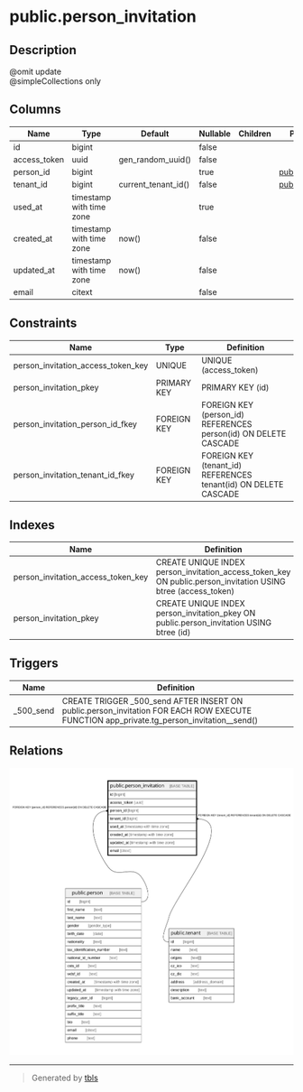 # public.person_invitation

## Description

@omit update  
@simpleCollections only

## Columns

| Name | Type | Default | Nullable | Children | Parents | Comment |
| ---- | ---- | ------- | -------- | -------- | ------- | ------- |
| id | bigint |  | false |  |  |  |
| access_token | uuid | gen_random_uuid() | false |  |  |  |
| person_id | bigint |  | true |  | [public.person](public.person.md) |  |
| tenant_id | bigint | current_tenant_id() | false |  | [public.tenant](public.tenant.md) |  |
| used_at | timestamp with time zone |  | true |  |  |  |
| created_at | timestamp with time zone | now() | false |  |  |  |
| updated_at | timestamp with time zone | now() | false |  |  |  |
| email | citext |  | false |  |  |  |

## Constraints

| Name | Type | Definition |
| ---- | ---- | ---------- |
| person_invitation_access_token_key | UNIQUE | UNIQUE (access_token) |
| person_invitation_pkey | PRIMARY KEY | PRIMARY KEY (id) |
| person_invitation_person_id_fkey | FOREIGN KEY | FOREIGN KEY (person_id) REFERENCES person(id) ON DELETE CASCADE |
| person_invitation_tenant_id_fkey | FOREIGN KEY | FOREIGN KEY (tenant_id) REFERENCES tenant(id) ON DELETE CASCADE |

## Indexes

| Name | Definition |
| ---- | ---------- |
| person_invitation_access_token_key | CREATE UNIQUE INDEX person_invitation_access_token_key ON public.person_invitation USING btree (access_token) |
| person_invitation_pkey | CREATE UNIQUE INDEX person_invitation_pkey ON public.person_invitation USING btree (id) |

## Triggers

| Name | Definition |
| ---- | ---------- |
| _500_send | CREATE TRIGGER _500_send AFTER INSERT ON public.person_invitation FOR EACH ROW EXECUTE FUNCTION app_private.tg_person_invitation__send() |

## Relations

![er](public.person_invitation.svg)

---

> Generated by [tbls](https://github.com/k1LoW/tbls)
